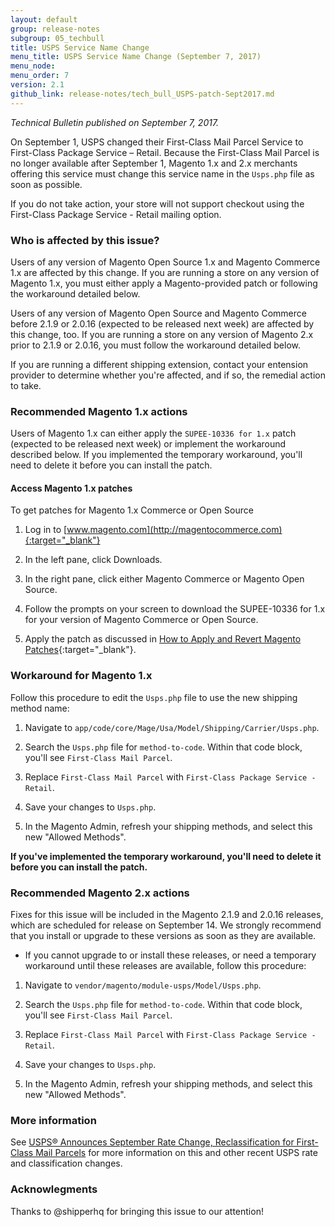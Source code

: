 ```yaml
---
layout: default 
group: release-notes
subgroup: 05_techbull
title: USPS Service Name Change  
menu_title: USPS Service Name Change (September 7, 2017)
menu_node: 
menu_order: 7
version: 2.1
github_link: release-notes/tech_bull_USPS-patch-Sept2017.md
---
```


*Technical Bulletin published on September 7, 2017.*



On September 1, USPS changed their First-Class Mail Parcel Service to First-Class Package Service – Retail. Because the First-Class Mail Parcel is no longer available after September 1,  Magento 1.x and 2.x merchants offering this service must change this service name in the `Usps.php` file as soon as possible. 

If you do not take action, your store will not support checkout using the First-Class Package Service - Retail mailing option. 




### Who is affected by this issue?

Users of any version of Magento Open Source 1.x and Magento Commerce 1.x are affected by this change. If you are running a store on any version of Magento 1.x,  you must either apply a Magento-provided patch or following the workaround detailed below.  

Users of any version of Magento Open Source and Magento Commerce before 2.1.9 or 2.0.16 (expected to be released next week) are affected by this change, too. If you are running a store on any version of Magento 2.x prior to 2.1.9 or 2.0.16, you must follow the workaround detailed below.

<div class="bs-callout bs-callout-info" id="info" markdown="1">
If you are running a different shipping extension, contact your entension provider to determine whether you're affected, and if so, the remedial action to take.
</div>




### Recommended Magento 1.x actions

Users of Magento 1.x can either apply the `SUPEE-10336 for 1.x` patch (expected to be released next week) or implement the workaround described below. If you implemented the temporary workaround, you'll need to delete it before you can install the patch.



#### Access Magento 1.x patches

To get patches for Magento 1.x Commerce or Open Source

1.	Log in to [www.magento.com](http://magentocommerce.com){:target="_blank"}

2.	In the left pane, click Downloads.

3.	In the right pane, click either Magento Commerce or Magento Open Source.

4.	Follow the prompts on your screen to download the SUPEE-10336 for 1.x for your version of Magento Commerce or Open Source.

5.	Apply the patch as discussed in [How to Apply and Revert Magento Patches](http://devdocs.magento.com/guides/m1x/other/ht_install-patches.html){:target="_blank"}.


### Workaround for Magento 1.x 
Follow this procedure to edit the `Usps.php` file to use the new shipping method name: 

1) Navigate to `app/code/core/Mage/Usa/Model/Shipping/Carrier/Usps.php`. 

2) Search the `Usps.php` file for `method-to-code`. Within that code block, you'll see `First-Class Mail Parcel`. 

3) Replace `First-Class Mail Parcel` with `First-Class Package Service - Retail`. 

4) Save your changes to `Usps.php`. 

5) In the Magento Admin, refresh your shipping methods, and select this new "Allowed Methods". 

**If you've implemented the temporary workaround, you'll need to delete it before you can install the patch.**


### Recommended Magento 2.x actions

<div class="bs-callout bs-callout-info" id="info" markdown="1">
Fixes for this issue will be included in the Magento 2.1.9 and 2.0.16 releases, which are scheduled for release on September 14. We strongly recommend that you install or upgrade to these versions as soon as they are available.
</div>

* If you cannot upgrade to or install these releases, or need a temporary workaround until these releases are available, follow this procedure:

1) Navigate to `vendor/magento/module-usps/Model/Usps.php`. 

2) Search the `Usps.php` file for `method-to-code`. Within that code block, you'll see `First-Class Mail Parcel`. 

3) Replace `First-Class Mail Parcel` with `First-Class Package Service - Retail`. 

4) Save your changes to `Usps.php`. 

5) In the Magento Admin, refresh your shipping methods, and select this new "Allowed Methods". 




### More information

See [USPS® Announces September Rate Change, Reclassification for First-Class Mail Parcels](http://www.pitneybowes.com/us/blog/usps-announces-september-rate-change-first-class-mail-parcels.html) for more information on this and other recent USPS rate and classification changes. 

### Acknowlegments

Thanks to @shipperhq for bringing this issue to our attention!





